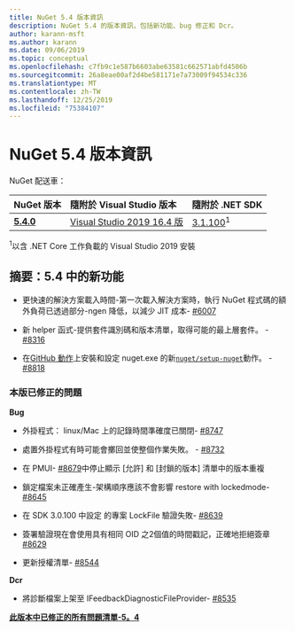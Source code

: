 ```yaml
---
title: NuGet 5.4 版本資訊
description: NuGet 5.4 的版本資訊，包括新功能、bug 修正和 Dcr。
author: karann-msft
ms.author: karann
ms.date: 09/06/2019
ms.topic: conceptual
ms.openlocfilehash: c7fb9c1e587b6603abe63581c662571abfd4506b
ms.sourcegitcommit: 26a8eae00af2d4be581171e7a73009f94534c336
ms.translationtype: MT
ms.contentlocale: zh-TW
ms.lasthandoff: 12/25/2019
ms.locfileid: "75384107"
---
```

# <a name="nuget-54-release-notes"></a>NuGet 5.4 版本資訊

NuGet 配送車：

| NuGet 版本 | 隨附於 Visual Studio 版本| 隨附於 .NET SDK|
|:---|:---|:---|
| [**5.4.0**](https://nuget.org/downloads) | [Visual Studio 2019 16.4 版](https://visualstudio.microsoft.com/downloads/) | [3.1.100](https://dotnet.microsoft.com/download/dotnet-core/3.1)<sup>1</sup> |

<sup>1</sup>以含 .NET Core 工作負載的 Visual Studio 2019 安裝

## <a name="summary-whats-new-in-54"></a>摘要：5.4 中的新功能

* 更快速的解決方案載入時間-第一次載入解決方案時，執行 NuGet 程式碼的額外負荷已透過部分-ngen 降低，以減少 JIT 成本- [#6007](https://github.com/NuGet/Home/issues/6007)

* 新 helper 函式-提供套件識別碼和版本清單，取得可能的最上層套件。 - [#8316](https://github.com/NuGet/Home/issues/8316)

* 在[GitHub 動作](https://github.com/features/actions)上安裝和設定 nuget.exe 的新[`nuget/setup-nuget`](https://github.com/marketplace/actions/setup-nuget-exe-for-use-with-actions)動作。 - [#8818](https://github.com/NuGet/Home/issues/8818)

### <a name="issues-fixed-in-this-release"></a>本版已修正的問題

**Bug**

* 外掛程式： linux/Mac 上的記錄時間準確度已關閉- [#8747](https://github.com/NuGet/Home/issues/8747)

* 處置外掛程式有時可能會擲回並使整個作業失敗。 - [#8732](https://github.com/NuGet/Home/issues/8732)

* 在 PMUI- [#8679](https://github.com/NuGet/Home/issues/8679)中停止顯示 [允許] 和 [封鎖的版本] 清單中的版本重複

* 鎖定檔案未正確產生-架構順序應該不會影響 restore with lockedmode- [#8645](https://github.com/NuGet/Home/issues/8645)

* 在 SDK 3.0.100 中設定 <RuntimeIdentifiers> 的專案 LockFile 驗證失敗- [#8639](https://github.com/NuGet/Home/issues/8639)

* 簽署驗證現在會使用具有相同 OID 之2個值的時間戳記，正確地拒絕簽章[#8629](https://github.com/NuGet/Home/issues/8629)

* 更新授權清單- [#8544](https://github.com/NuGet/Home/issues/8544)

**Dcr**

* 將診斷檔案上架至 IFeedbackDiagnosticFileProvider- [#8535](https://github.com/NuGet/Home/issues/8535)

**[此版本中已修正的所有問題清單-5。4](https://github.com/nuget/home/issues?q=is%3Aissue+is%3Aclosed+milestone%3A%225.4")**
